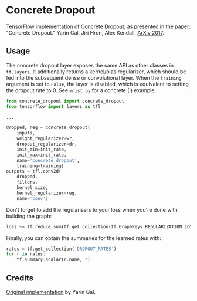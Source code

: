 # Concrete Dropout

TensorFlow implementation of Concrete Dropout, as presented in the paper: "Concrete Dropout." Yarin Gal, Jiri Hron, Alex Kendall. [ArXiv 2017](https://arxiv.org/abs/1705.07832).


## Usage

The concrete dropout layer exposes the same API as other classes in `tf.layers`. It additionally returns a kernel/bias regularizer, which should be fed into the subsequent dense or convolutional layer. When the `training` argument is set to `False`, the layer is disabled, which is equivalent to setting the dropout rate to 0. See `mnist.py` for a concrete (!) example.

```python
from concrete_dropout import concrete_dropout
from tensorflow import layers as tfl

...

dropped, reg = concrete_dropout(
	inputs,
	weight_regularizer=wr,
	dropout_regularizer=dr,
	init_min=init_rate,
	init_max=init_rate,
	name='concrete_dropout',
	training=training)
outputs = tfl.conv2d(
	dropped,
	filters,
	kernel_size,
	kernel_regularizer=reg,
	name='conv')
```

Don't forget to add the regularisers to your loss when you're done with building the graph:

```python
loss += tf.reduce_sum(tf.get_collection(tf.GraphKeys.REGULARIZATION_LOSSES))
```

Finally, you can obtain the summaries for the learned rates with:

```python
rates = tf.get_collection('DROPOUT_RATES')
for r in rates:
	tf.summary.scalar(r.name, r)
```


## Credits

[Original implementation](https://github.com/yaringal/ConcreteDropout) by Yarin Gal.
